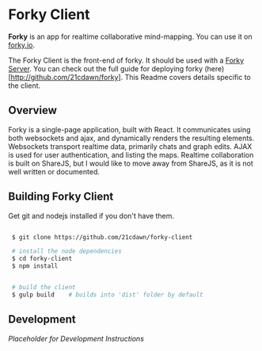 # Forky Client

**Forky** is an app for realtime collaborative mind-mapping. You can use it on [forky.io](http://forky.io).

The Forky Client is the front-end of forky. It should be used with a [Forky Server](http://github.com/21cdawn/forky-server). You can check out the full guide for deploying forky (here)[http://github.com/21cdawn/forky]. This Readme covers details specific to the client.


## Overview

Forky is a single-page application, built with React. It communicates using both websockets and ajax, and dynamically renders the resulting elements. Websockets transport realtime data, primarily chats and graph edits. AJAX is used for user authentication, and listing the maps. Realtime collaboration is built on ShareJS, but I would like to move away from ShareJS, as it is not well written or documented.


## Building Forky Client

Get git and nodejs installed if you don't have them.

```bash

 $ git clone https://github.com/21cdawn/forky-client

 # install the node dependencies
 $ cd forky-client
 $ npm install


 # build the client
 $ gulp build    # builds into 'dist' folder by default


```


## Development

*Placeholder for Development Instructions*
